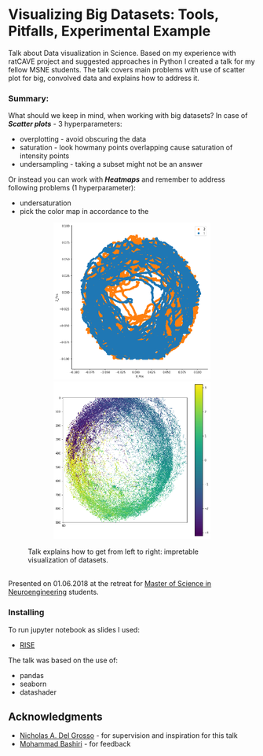 # Visualizing Big Datasets: Tools, Pitfalls, Experimental Example

Talk about Data visualization in Science. Based on my experience with ratCAVE project and suggested approaches in Python I created a talk for my fellow MSNE students. The talk covers main problems with use of scatter plot for big, convolved data and explains how to address it.  

### Summary:

What should we keep in mind, when working with big datasets? In case of <b><i>Scatter plots</b></i> - 3 hyperparameters:

* overplotting - avoid obscuring the data
* saturation - look howmany points overlapping cause saturation of intensity points
* undersampling - taking a subset might not be an answer

Or instead you can work with <b><i>Heatmaps</i></b> and remember to address following problems (1 hyperparameter):

* undersaturation
* pick the color map in accordance to the

<figure>
<p align="center">
    <img src="/images/1_a.png" width="320">
    <img src="/images/1_b.png" width="320">
</p>
<figcaption>
  Talk explains how to get from left to right: impretable visualization of datasets.
</figcaption>
</figure>


<br>Presented on 01.06.2018 at the retreat for [Master of Science in Neuroengineering](https://www.msne.ei.tum.de/en/home/) students.

### Installing

To run jupyter notebook as slides I used:
* [RISE](https://damianavila.github.io/RISE/)

The talk was based on the use of:
* pandas
* seaborn
* datashader


## Acknowledgments
* [Nicholas A. Del Grosso](https://github.com/nickdelgrosso) - for supervision and inspiration for this talk
* [Mohammad Bashiri](https://github.com/mohammadbashiri) - for feedback
